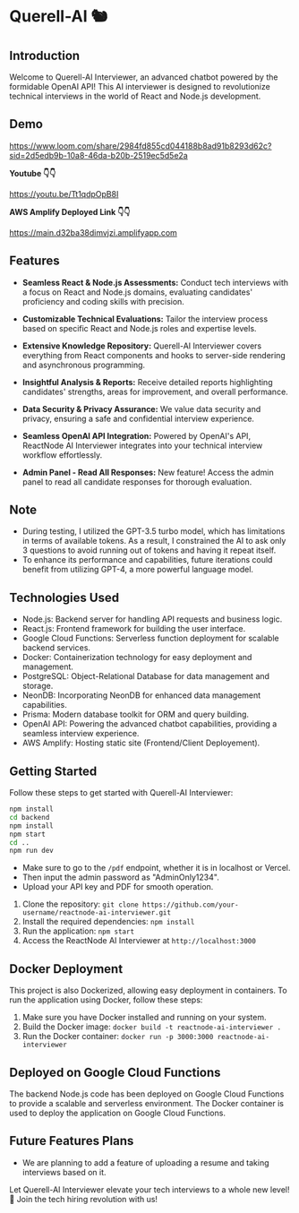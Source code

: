 # Querell-AI 🐿️

## Introduction

Welcome to Querell-AI Interviewer, an advanced chatbot powered by the formidable OpenAI API! This AI interviewer is designed to revolutionize technical interviews in the world of React and Node.js development.

## Demo

https://www.loom.com/share/2984fd855cd044188b8ad91b8293d62c?sid=2d5edb9b-10a8-46da-b20b-2519ec5d5e2a

 **Youtube 👇👇**

https://youtu.be/Tt1qdpOpB8I

**AWS Amplify Deployed Link 👇👇**

https://main.d32ba38dimvjzi.amplifyapp.com


## Features

- **Seamless React & Node.js Assessments:** Conduct tech interviews with a focus on React and Node.js domains, evaluating candidates' proficiency and coding skills with precision.

- **Customizable Technical Evaluations:** Tailor the interview process based on specific React and Node.js roles and expertise levels.

- **Extensive Knowledge Repository:** Querell-AI Interviewer covers everything from React components and hooks to server-side rendering and asynchronous programming.

- **Insightful Analysis & Reports:** Receive detailed reports highlighting candidates' strengths, areas for improvement, and overall performance.

- **Data Security & Privacy Assurance:** We value data security and privacy, ensuring a safe and confidential interview experience.

- **Seamless OpenAI API Integration:** Powered by OpenAI's API, ReactNode AI Interviewer integrates into your technical interview workflow effortlessly.

- **Admin Panel - Read All Responses:** New feature! Access the admin panel to read all candidate responses for thorough evaluation.

## Note
- During testing, I utilized the GPT-3.5 turbo model, which has limitations in terms of available tokens. As a result, I constrained the AI to ask only 3 questions to avoid running out of tokens and having it repeat itself.
- To enhance its performance and capabilities, future iterations could benefit from utilizing GPT-4, a more powerful language model.

  
## Technologies Used

- Node.js: Backend server for handling API requests and business logic.
- React.js: Frontend framework for building the user interface.
- Google Cloud Functions: Serverless function deployment for scalable backend services.
- Docker: Containerization technology for easy deployment and management.
- PostgreSQL: Object-Relational Database for data management and storage.
- NeonDB: Incorporating NeonDB for enhanced data management capabilities.
- Prisma: Modern database toolkit for ORM and query building.
- OpenAI API: Powering the advanced chatbot capabilities, providing a seamless interview experience.
- AWS Amplify: Hosting static site (Frontend/Client Deployement).

## Getting Started

Follow these steps to get started with Querell-AI Interviewer:

```bash
npm install
cd backend
npm install
npm start
cd ..
npm run dev
```

- Make sure to go to the `/pdf` endpoint, whether it is in localhost or Vercel.
- Then input the admin password as "AdminOnly1234".
- Upload your API key and PDF for smooth operation.

1. Clone the repository: `git clone https://github.com/your-username/reactnode-ai-interviewer.git`
2. Install the required dependencies: `npm install`
3. Run the application: `npm start`
4. Access the ReactNode AI Interviewer at `http://localhost:3000`

## Docker Deployment

This project is also Dockerized, allowing easy deployment in containers. To run the application using Docker, follow these steps:

1. Make sure you have Docker installed and running on your system.
2. Build the Docker image: `docker build -t reactnode-ai-interviewer .`
3. Run the Docker container: `docker run -p 3000:3000 reactnode-ai-interviewer`

## Deployed on Google Cloud Functions

The backend Node.js code has been deployed on Google Cloud Functions to provide a scalable and serverless environment. The Docker container is used to deploy the application on Google Cloud Functions.


## Future Features Plans

- We are planning to add a feature of uploading a resume and taking interviews based on it.


Let Querell-AI Interviewer elevate your tech interviews to a whole new level! 🚀 Join the tech hiring revolution with us!

